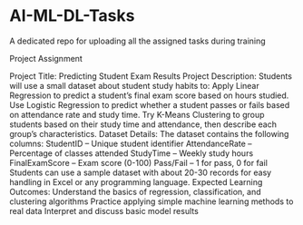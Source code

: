 # AI-ML-DL-Tasks
A dedicated repo for uploading all the assigned tasks during training

Project Assignment 

Project Title: Predicting Student Exam Results 
Project Description: 
Students will use a small dataset about student study habits to: 
Apply Linear Regression to predict a student’s final exam score based on hours studied. 
Use Logistic Regression to predict whether a student passes or fails based on attendance rate and study time. 
Try K-Means Clustering to group students based on their study time and attendance, then describe each group’s characteristics. 
Dataset Details: 
The dataset contains the following columns: 
StudentID – Unique student identifier 
AttendanceRate – Percentage of classes attended 
StudyTime – Weekly study hours 
FinalExamScore – Exam score (0-100) 
Pass/Fail – 1 for pass, 0 for fail 
Students can use a sample dataset with about 20-30 records for easy handling in Excel or any programming language. 
Expected Learning Outcomes: 
Understand the basics of regression, classification, and clustering algorithms 
Practice applying simple machine learning methods to real data 
Interpret and discuss basic model results
